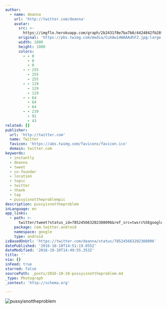 ```yaml
---
author:
  - name: deanna
    url: 'http://twitter.com/deanna'
    avatar:
      src: >-
        https://imgflo.herokuapp.com/graph/2b2431f8e7ba7b0/4424842fb28f4a05b5d3484318849cde/noop.jpg?input=https%3A%2F%2Fpbs.twimg.com%2Fmedia%2FCuXAw14WAAAdhFZ.jpg%3Alarge
      original: 'https://pbs.twimg.com/media/CuXAw14WAAAdhFZ.jpg:large'
      width: 1000
      height: 1000
      colors:
        - - 0
          - 0
          - 0
        - - 255
          - 255
          - 255
        - - 129
          - 129
          - 129
        - - 64
          - 64
          - 64
        - - 239
          - 91
          - 43
related: []
publisher:
  url: 'http://twitter.com'
  name: Twitter
  favicon: 'https://abs.twimg.com/favicons/favicon.ico'
  domain: twitter.com
keywords:
  - instantly
  - deanna
  - tweet
  - co-founder
  - location
  - topic
  - twitter
  - thank
  - tap
  - pussyisnottheproblempic
description: pussyisnottheproblem
inLanguage: en
app_links:
  - path: >-
      twitter/tweet?status_id=785245663202308096&ref_src=twsrc%5Egoogle%7Ctwcamp%5Eandroidseo%7Ctwgr%5Estatus%7Ctwterm%5E785245663202308096
    package: com.twitter.android
    namespace: google
    type: android
isBasedOnUrl: 'https://twitter.com/deanna/status/785245663202308096'
datePublished: '2016-10-10T14:51:19.855Z'
dateModified: '2016-10-10T14:49:55.353Z'
title: ''
via: {}
inFeed: true
starred: false
sourcePath: _posts/2016-10-10-pussyisnottheproblem.md
_type: Photograph
_context: 'http://schema.org'

---
```

![pussyisnottheproblem](https://pbs.twimg.com/media/CuXAw14WAAAdhFZ.jpg:large)